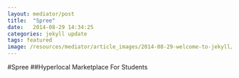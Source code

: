 ```yaml
---
layout: mediator/post
title:  "Spree"
date:   2014-08-29 14:34:25
categories: jekyll update
tags: featured
image: /resources/mediator/article_images/2014-08-29-welcome-to-jekyll/desktop.jpg
---
```


#Spree
##Hyperlocal Marketplace For Students
